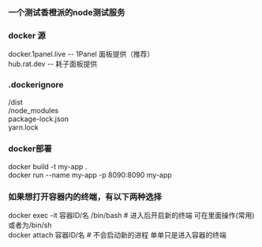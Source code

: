 ### 一个测试香橙派的node测试服务  

### docker 源  
docker.1panel.live -- 1Panel 面板提供（推荐）  
hub.rat.dev -- 耗子面板提供  

### .dockerignore  
/dist  
/node_modules  
package-lock.json  
yarn.lock  

### docker部署  
docker build -t my-app .  
docker run --name my-app -p 8090:8090 my-app  

### 如果想打开容器内的终端，有以下两种选择  
docker exec -it 容器ID/名 /bin/bash  # 进入后开启新的终端 可在里面操作(常用) 或者为/bin/sh  
docker attach 容器ID/名 # 不会启动新的进程 单单只是进入容器的终端  
